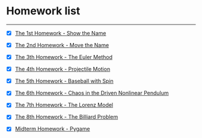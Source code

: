 # Homework list



---

- [x] [The 1st Homework - Show the Name][1]
- [x] [The 2nd Homework - Move the Name][2]
- [x] [The 3th Homework - The Euler Method][3]
- [x] [The 4th Homework - Projectile Motion][4]
- [x] [The 5th Homework - Baseball with Spin][5]
- [x] [The 6th Homework - Chaos in the Driven Nonlinear Pendulum][6]
- [x] [The 7th Homework - The Lorenz Model][7]
- [x] [The 8th Homework - The Billiard Problem][8]

- [x] [Midterm Homework - Pygame][9]


  [1]: https://www.zybuluo.com/Ylllllax/note/880841
  [2]: https://www.zybuluo.com/Ylllllax/note/893718
  [3]: https://www.zybuluo.com/Ylllllax/note/900654
  [4]: https://www.zybuluo.com/Ylllllax/note/911867
  [5]: https://www.zybuluo.com/Ylllllax/note/920763
  [6]: https://www.zybuluo.com/Ylllllax/note/927311
  [7]: https://www.zybuluo.com/Ylllllax/note/937391
  [8]: https://www.zybuluo.com/Ylllllax/note/944726
  [9]: https://www.zybuluo.com/Ylllllax/note/946813
